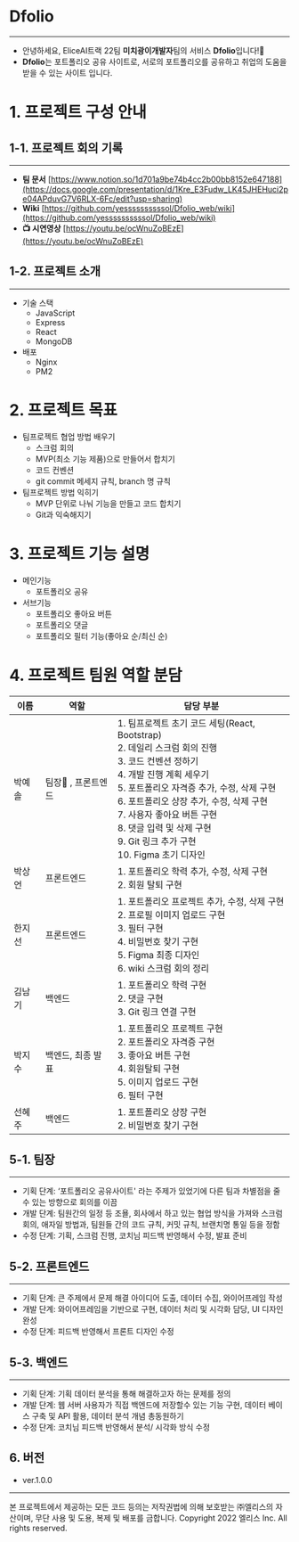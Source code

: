 # Dfolio

---

- 안녕하세요, EliceAI트랙 22팀 **미치광이개발자**팀의 서비스 **Dfolio**입니다!🎉
- **Dfolio**는 포트폴리오 공유 사이트로, 서로의 포트폴리오를 공유하고 취업의 도움을 받을 수 있는 사이트 입니다.

# 1. 프로젝트 구성 안내

## 1-1. 프로젝트 회의 기록

---

- **팀 문서** [https://www.notion.so/1d701a9be74b4cc2b00bb8152e647188](https://docs.google.com/presentation/d/1Kre_E3Fudw_LK45JHEHuci2pe04APduvG7V6RLX-6Fc/edit?usp=sharing)
- **Wiki** [https://github.com/yessssssssssol/Dfolio_web/wiki](https://github.com/yessssssssssol/Dfolio_web/wiki)
- **📺 시연영상** [https://youtu.be/ocWnuZoBEzE](https://youtu.be/ocWnuZoBEzE)

## 1-2. 프로젝트 소개

---

- 기술 스택
  - JavaScript
  - Express
  - React
  - MongoDB
- 배포
  - Nginx
  - PM2

# 2. 프로젝트 목표

- 팀프로젝트 협업 방법 배우기
  - 스크럼 회의
  - MVP(최소 기능 제품)으로 만들어서 합치기
  - 코드 컨벤션
  - git commit 메세지 규칙, branch 명 규칙
- 팀프로젝트 방법 익히기
  - MVP 단위로 나눠 기능을 만들고 코드 합치기
  - Git과 익숙해지기

# 3. 프로젝트 기능 설명

- 메인기능
  - 포트폴리오 공유
- 서브기능
  - 포트폴리오 좋아요 버튼
  - 포트폴리오 댓글
  - 포트폴리오 필터 기능(좋아요 순/최신 순)

# 4. 프로젝트 팀원 역할 분담

| 이름   | 역할                | 담당 부분                                                                                                                                                                                                                                                                                                                                                  |
| ------ | ------------------- | ---------------------------------------------------------------------------------------------------------------------------------------------------------------------------------------------------------------------------------------------------------------------------------------------------------------------------------------------------------- |
| 박예솔 | 팀장👑 , 프론트엔드 | 1. 팀프로젝트 초기 코드 세팅(React, Bootstrap)</br> 2. 데일리 스크럼 회의 진행</br> 3. 코드 컨벤션 정하기</br> 4. 개발 진행 계획 세우기</br> 5. 포트폴리오 자격증 추가, 수정, 삭제 구현</br> 6. 포트폴리오 상장 추가, 수정, 삭제 구현</br> 7. 사용자 좋아요 버튼 구현</br> 8. 댓글 입력 및 삭제 구현</br> 9. Git 링크 추가 구현</br> 10. Figma 초기 디자인 |
| 박상언 | 프론트엔드          | 1. 포트폴리오 학력 추가, 수정, 삭제 구현 </br> 2. 회원 탈퇴 구현                                                                                                                                                                                                                                                                                           |
| 한지선 | 프론트엔드          | 1. 포트폴리오 프로젝트 추가, 수정, 삭제 구현</br> 2. 프로필 이미지 업로드 구현</br> 3. 필터 구현</br> 4. 비밀번호 찾기 구현</br> 5. Figma 최종 디자인</br> 6. wiki 스크럼 회의 정리                                                                                                                                                                        |
| 김남기 | 백엔드              | 1. 포트폴리오 학력 구현</br> 2. 댓글 구현</br> 3. Git 링크 연결 구현                                                                                                                                                                                                                                                                                       |
| 박지수 | 백엔드, 최종 발표   | 1. 포트폴리오 프로젝트 구현</br> 2. 포트폴리오 자격증 구현</br> 3. 좋아요 버튼 구현</br> 4. 회원탈퇴 구현</br> 5. 이미지 업로드 구현</br> 6. 필터 구현                                                                                                                                                                                                     |
| 선혜주 | 백엔드              | 1. 포트폴리오 상장 구현</br> 2. 비밀번호 찾기 구현                                                                                                                                                                                                                                                                                                         |

## 5-1. 팀장

---

- 기획 단계: ‘포트폴리오 공유사이트' 라는 주제가 있었기에 다른 팀과 차별점을 줄 수 있는 방향으로 회의를 이끔
- 개발 단계: 팀원간의 일정 등 조욜, 회사에서 하고 있는 협업 방식을 가져와 스크럼회의, 애자일 방법과, 팀원들 간의 코드 규칙, 커밋 규칙, 브랜치명 통일 등을 정함
- 수정 단계: 기획, 스크럼 진행, 코치님 피드백 반영해서 수정, 발표 준비

## 5-2. 프론트엔드

---

- 기획 단계: 큰 주제에서 문제 해결 아이디어 도출, 데이터 수집, 와이어프레임 작성
- 개발 단계: 와이어프레임을 기반으로 구현, 데이터 처리 및 시각화 담당, UI 디자인 완성
- 수정 단계: 피드백 반영해서 프론트 디자인 수정

## 5-3. 백엔드

---

- 기획 단계: 기획 데이터 분석을 통해 해결하고자 하는 문제를 정의
- 개발 단계: 웹 서버 사용자가 직접 백엔드에 저장할수 있는 기능 구현, 데이터 베이스 구축 및 API 활용, 데이터 분석 개념 총동원하기
- 수정 단계: 코치님 피드백 반영해서 분석/ 시각화 방식 수정

## 6. 버전

- ver.1.0.0

---

본 프로젝트에서 제공하는 모든 코드 등의는 저작권법에 의해 보호받는 ㈜엘리스의 자산이며, 무단 사용 및 도용, 복제 및 배포를 금합니다.
Copyright 2022 엘리스 Inc. All rights reserved.
